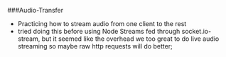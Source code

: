 ###Audio-Transfer
* Practicing how to stream audio from one client to the rest
 * tried doing this before using Node Streams fed through socket.io-stream, but it seemed like the overhead
 we too great to do live audio streaming so maybe raw http requests will do better;
